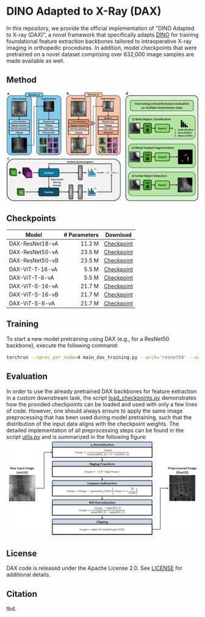 # DINO Adapted to X-Ray (DAX)
In this repository, we provide the official implementation of "DINO Adapted to X-ray (DAX)", a novel framework that specifically adapts [DINO](https://github.com/facebookresearch/dino) for training foundational feature extraction backbones tailored to intraoperative X-ray imaging in orthopedic procedures. In addition, model checkpoints that were pretrained on a novel dataset comprising over 632,000 image samples are made available as well.

## Method
![DAX_Method](figures/DAX_Method_Figure.png)

## Checkpoints

| Model                | # Parameters  | Download                           |
|----------------------|--------------:|:----------------------------------:|
| DAX-ResNet18-vA      | 11.2 M        | [Checkpoint](https://huggingface.co/joshua-scheuplein/DAX-ResNet18-A/resolve/main/dax-checkpoint-resnet18-version-a.pth) |
| DAX-ResNet50-vA      | 23.5 M        | [Checkpoint](https://huggingface.co/joshua-scheuplein/DAX-ResNet50-A/resolve/main/dax-checkpoint-resnet50-version-a.pth) |
| DAX-ResNet50-vB      | 23.5 M        | [Checkpoint](https://huggingface.co/joshua-scheuplein/DAX-ResNet50-B/resolve/main/dax-checkpoint-resnet50-version-b.pth) |
| DAX-ViT-T-16-vA      | 5.5 M         | [Checkpoint](https://huggingface.co/joshua-scheuplein/DAX-ViT-T-16-A/resolve/main/dax-checkpoint-vit-t-16-version-a.pth) |
| DAX-ViT-T-8-vA       | 5.5 M         | [Checkpoint](https://huggingface.co/joshua-scheuplein/DAX-ViT-T-8-A/resolve/main/dax-checkpoint-vit-t-8-version-a.pth)   |
| DAX-ViT-S-16-vA      | 21.7 M        | [Checkpoint](https://huggingface.co/joshua-scheuplein/DAX-ViT-S-16-A/resolve/main/dax-checkpoint-vit-s-16-version-a.pth) |
| DAX-ViT-S-16-vB      | 21.7 M        | [Checkpoint](https://huggingface.co/joshua-scheuplein/DAX-ViT-S-16-B/resolve/main/dax-checkpoint-vit-s-16-version-b.pth) |
| DAX-ViT-S-8-vA       | 21.7 M        | [Checkpoint](https://huggingface.co/joshua-scheuplein/DAX-ViT-S-8-A/resolve/main/dax-checkpoint-vit-s-8-version-a.pth)   |

## Training
To start a new model pretraining using DAX (e.g., for a ResNet50 backbone), execute the following command:
```bash
torchrun --nproc_per_node=4 main_dax_training.py --arch='resnet50' --norm_last_layer=True --use_bn_in_head=True --use_fp16=False --clip_grad=0 --global_crops_scale 0.14 1.0 --local_crops_scale 0.05 0.14 --local_crops_number=6 --dataset='DAX-Dataset-{version}' --data_path='path/to/dataset' --augmentation='v2' --output_dir='path/to/output/directory' --num_workers=10 --seed=0 --weight_decay=1e-6 --weight_decay_end=1e-6 --batch_size_per_gpu=128 --epochs=200 --freeze_last_layer=1 --saveckp_freq=1 --warmup_teacher_temp=0.04 --teacher_temp=0.07 --warmup_teacher_temp_epochs=25 --lr=0.3 --warmup_epochs=10 --min_lr=0.0048 --optimizer='lars' --momentum_teacher=0.996 --out_dim=60000 --job_ID='DAX_Training_Job_xxx' --use_wandb='False' --pretrained_weights='path/to/checkpoint' --subtract_lowpass='False' --azure='True'
```

## Evaluation
In order to use the already pretrained DAX backbones for feature extraction in a custom downstream task, the script [load_checkpoints.py](code/load_checkpoints.py) demonstrates how the provided checkpoints can be loaded and used with only a few lines of code. However, one should always ensure to apply the same image preprocessing that has been used during model pretraining, such that the distribution of the input data aligns with the checkpoint weights. The detailed implementation of all preprocessing steps can be found in the script [utils.py](code/utils.py) and is summarized in the following figure:
![DAX_Preprocessing](figures/DAX_Preprocessing_Figure.png)

## License
DAX code is released under the Apache License 2.0. See [LICENSE](LICENSE) for additional details.

## Citation
tbd.
